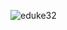![eduke32](https://github.com/AvinashReddy3108/EDuke32.LinuxPortable/assets/27774996/f4bfaa18-c7c2-4930-8827-99bd7a15816b)
